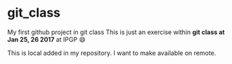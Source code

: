 # git_class
My first github project in git class
This is just an exercise within **git class at Jan 25, 26 2017** at IPGP :smile:

This is local added in my repository. I want to make available on remote.
